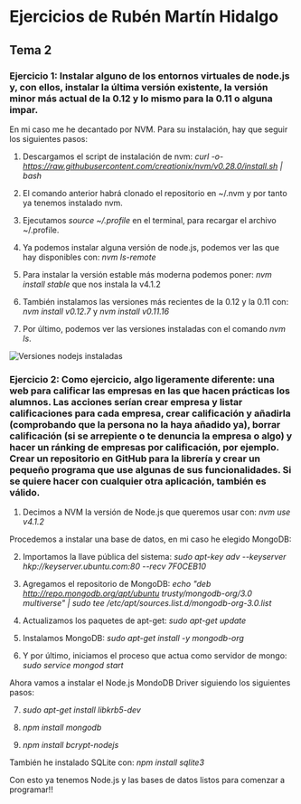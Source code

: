 # Ejercicios de Rubén Martín Hidalgo
## Tema 2
### Ejercicio 1: Instalar alguno de los entornos virtuales de node.js y, con ellos, instalar la última versión existente, la versión minor más actual de la 0.12 y lo mismo para la 0.11 o alguna impar.

En mi caso me he decantado por NVM. Para su instalación, hay que seguir los siguientes pasos:

1. Descargamos el script de instalación de nvm: *curl -o- https://raw.githubusercontent.com/creationix/nvm/v0.28.0/install.sh | bash*

2. El comando anterior habrá clonado el repositorio en ~/.nvm y por tanto ya tenemos instalado nvm. 

3. Ejecutamos *source ~/.profile* en el terminal, para recargar el archivo ~/.profile.

4. Ya podemos instalar alguna versión de node.js, podemos ver las que hay disponibles con: *nvm ls-remote*

5. Para instalar la versión estable más moderna podemos poner: *nvm install stable* que nos instala la v4.1.2

6. También instalamos las versiones más recientes de la 0.12 y la 0.11 con: *nvm install v0.12.7* y *nvm install v0.11.16*

7. Por último, podemos ver las versiones instaladas con el comando *nvm ls*.

![Versiones nodejs instaladas](https://www.dropbox.com/s/brsg2qi0l38vmcg/VersionesNodejs.PNG?dl=1)

### Ejercicio 2: Como ejercicio, algo ligeramente diferente: una web para calificar las empresas en las que hacen prácticas los alumnos. Las acciones serían crear empresa y listar calificaciones para cada empresa, crear calificación y añadirla (comprobando que la persona no la haya añadido ya), borrar calificación (si se arrepiente o te denuncia la empresa o algo) y hacer un ránking de empresas por calificación, por ejemplo. Crear un repositorio en GitHub para la librería y crear un pequeño programa que use algunas de sus funcionalidades. Si se quiere hacer con cualquier otra aplicación, también es válido.

1. Decimos a NVM la versión de Node.js que queremos usar con: *nvm use v4.1.2*

Procedemos a instalar una base de datos, en mi caso he elegido MongoDB: 

2. Importamos la llave pública del sistema: *sudo apt-key adv --keyserver hkp://keyserver.ubuntu.com:80 --recv 7F0CEB10*

3. Agregamos el repositorio de MongoDB: *echo "deb http://repo.mongodb.org/apt/ubuntu trusty/mongodb-org/3.0 multiverse" | sudo tee /etc/apt/sources.list.d/mongodb-org-3.0.list*

4. Actualizamos los paquetes de apt-get: *sudo apt-get update*

5. Instalamos MongoDB: *sudo apt-get install -y mongodb-org*

6. Y por último, iniciamos el proceso que actua como servidor de mongo: *sudo service mongod start*

Ahora vamos a instalar el Node.js MondoDB Driver siguiendo los siguientes pasos:

7. *sudo apt-get install libkrb5-dev*

8. *npm install mongodb*

9. *npm install bcrypt-nodejs*

También he instalado SQLite con: *npm install sqlite3*

Con esto ya tenemos Node.js y las bases de datos listos para comenzar a programar!!
